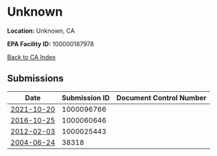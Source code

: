 # Unknown

**Location:** Unknown, CA

**EPA Facility ID:** 100000187978

[Back to CA Index](../../index.md)

## Submissions

| Date | Submission ID | Document Control Number |
|------|--------------|-------------------------|
| [2021-10-20](submissions/1000096766.md) | 1000096766 |  |
| [2016-10-25](submissions/1000060646.md) | 1000060646 |  |
| [2012-02-03](submissions/1000025443.md) | 1000025443 |  |
| [2004-06-24](submissions/38318.md) | 38318 |  |
